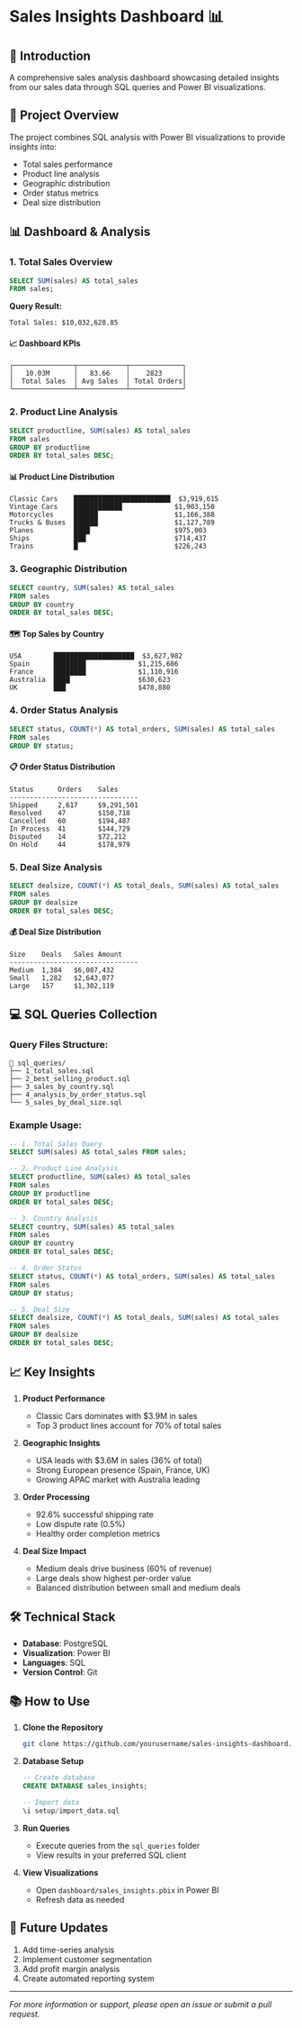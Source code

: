 # Sales Insights Dashboard 📊

## 📌 Introduction
A comprehensive sales analysis dashboard showcasing detailed insights from our sales data through SQL queries and Power BI visualizations.

## 🎯 Project Overview
The project combines SQL analysis with Power BI visualizations to provide insights into:
- Total sales performance
- Product line analysis
- Geographic distribution
- Order status metrics
- Deal size distribution

## 📊 Dashboard & Analysis

### 1. Total Sales Overview
```sql
SELECT SUM(sales) AS total_sales 
FROM sales;
```
**Query Result:**
```plaintext
Total Sales: $10,032,628.85
```

#### 📈 Dashboard KPIs
```
┌───────────────┬────────────┬─────────────┐
│   10.03M      │   83.66    │    2823     │
│  Total Sales  │ Avg Sales  │ Total Orders│
└───────────────┴────────────┴─────────────┘
```

### 2. Product Line Analysis
```sql
SELECT productline, SUM(sales) AS total_sales
FROM sales
GROUP BY productline
ORDER BY total_sales DESC;
```

#### 📊 Product Line Distribution
```
Classic Cars    ████████████████████████  $3,919,615
Vintage Cars    ████████████             $1,903,150
Motorcycles     ██████                   $1,166,388
Trucks & Buses  ██████                   $1,127,789
Planes          ████                     $975,003
Ships           ███                      $714,437
Trains          █                        $226,243
```

### 3. Geographic Distribution
```sql
SELECT country, SUM(sales) AS total_sales
FROM sales
GROUP BY country
ORDER BY total_sales DESC;
```

#### 🗺️ Top Sales by Country
```
USA        ████████████████████  $3,627,982
Spain      ████████             $1,215,686
France     ████████             $1,110,916
Australia  ████                 $630,623
UK         ███                  $478,880
```

### 4. Order Status Analysis
```sql
SELECT status, COUNT(*) AS total_orders, SUM(sales) AS total_sales
FROM sales
GROUP BY status;
```

#### 📋 Order Status Distribution
```
Status      Orders    Sales
--------------------------------
Shipped     2,617     $9,291,501
Resolved    47        $150,718
Cancelled   60        $194,487
In Process  41        $144,729
Disputed    14        $72,212
On Hold     44        $178,979
```

### 5. Deal Size Analysis
```sql
SELECT dealsize, COUNT(*) AS total_deals, SUM(sales) AS total_sales
FROM sales
GROUP BY dealsize
ORDER BY total_sales DESC;
```

#### 💰 Deal Size Distribution
```
Size    Deals   Sales Amount
--------------------------------
Medium  1,384   $6,087,432
Small   1,282   $2,643,077
Large   157     $1,302,119
```

## 💻 SQL Queries Collection

### Query Files Structure:
```
📁 sql_queries/
├── 1_total_sales.sql
├── 2_best_selling_product.sql
├── 3_sales_by_country.sql
├── 4_analysis_by_order_status.sql
└── 5_sales_by_deal_size.sql
```

### Example Usage:
```sql
-- 1. Total Sales Query
SELECT SUM(sales) AS total_sales FROM sales;

-- 2. Product Line Analysis
SELECT productline, SUM(sales) AS total_sales
FROM sales
GROUP BY productline
ORDER BY total_sales DESC;

-- 3. Country Analysis
SELECT country, SUM(sales) AS total_sales
FROM sales
GROUP BY country
ORDER BY total_sales DESC;

-- 4. Order Status
SELECT status, COUNT(*) AS total_orders, SUM(sales) AS total_sales
FROM sales
GROUP BY status;

-- 5. Deal Size
SELECT dealsize, COUNT(*) AS total_deals, SUM(sales) AS total_sales
FROM sales
GROUP BY dealsize
ORDER BY total_sales DESC;
```

## 📈 Key Insights

1. **Product Performance**
   - Classic Cars dominates with $3.9M in sales
   - Top 3 product lines account for 70% of total sales

2. **Geographic Insights**
   - USA leads with $3.6M in sales (36% of total)
   - Strong European presence (Spain, France, UK)
   - Growing APAC market with Australia leading

3. **Order Processing**
   - 92.6% successful shipping rate
   - Low dispute rate (0.5%)
   - Healthy order completion metrics

4. **Deal Size Impact**
   - Medium deals drive business (60% of revenue)
   - Large deals show highest per-order value
   - Balanced distribution between small and medium deals

## 🛠️ Technical Stack
- **Database**: PostgreSQL
- **Visualization**: Power BI
- **Languages**: SQL
- **Version Control**: Git

## 📚 How to Use

1. **Clone the Repository**
   ```bash
   git clone https://github.com/yourusername/sales-insights-dashboard.git
   ```

2. **Database Setup**
   ```sql
   -- Create database
   CREATE DATABASE sales_insights;
   
   -- Import data
   \i setup/import_data.sql
   ```

3. **Run Queries**
   - Execute queries from the `sql_queries` folder
   - View results in your preferred SQL client

4. **View Visualizations**
   - Open `dashboard/sales_insights.pbix` in Power BI
   - Refresh data as needed

## 🔄 Future Updates
1. Add time-series analysis
2. Implement customer segmentation
3. Add profit margin analysis
4. Create automated reporting system

---
*For more information or support, please open an issue or submit a pull request.*
